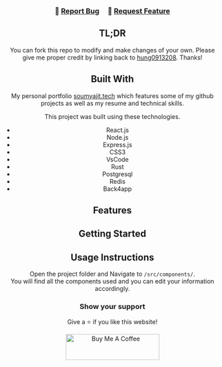 <center>
<h3 align="center">
    🔹
    <a href="https://github.com/hung0913208/Portfolio/issues">Report Bug</a> &nbsp; &nbsp;
    🔹
    <a href="https://github.com/hung0913208/Portfolio/issues">Request Feature</a>
</h3>

## TL;DR

You can fork this repo to modify and make changes of your own. Please give me proper credit by linking back to [hung0913208](https://github.com/hung0913208/Portfolio). Thanks!

## Built With

My personal portfolio <a href="https://soumyajit.vercel.app/" target="_blank">soumyajit.tech</a> which features some of my github projects as well as my resume and technical skills.<br/>

This project was built using these technologies.

- React.js
- Node.js
- Express.js
- CSS3
- VsCode
- Rust
- Postgresql
- Redis
- Back4app

## Features

## Getting Started

## Usage Instructions

Open the project folder and Navigate to `/src/components/`. <br/>
You will find all the components used and you can edit your information accordingly.

### Show your support

Give a ⭐ if you like this website!

<a href="https://www.buymeacoffee.com/soumyajit4419" target="_blank"><img src="https://cdn.buymeacoffee.com/buttons/v2/default-violet.png" alt="Buy Me A Coffee" height= "60px" width= "217px" ></a>
